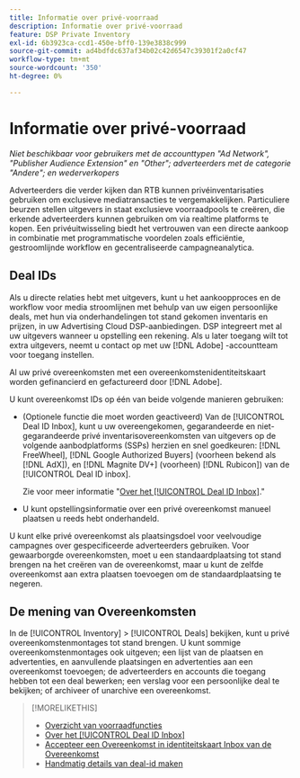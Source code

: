 ```yaml
---
title: Informatie over privé-voorraad
description: Informatie over privé-voorraad
feature: DSP Private Inventory
exl-id: 6b3923ca-ccd1-450e-bff0-139e3838c999
source-git-commit: ad4bdfdc637af34b02c42d6547c39301f2a0cf47
workflow-type: tm+mt
source-wordcount: '350'
ht-degree: 0%

---
```


# Informatie over privé-voorraad

*Niet beschikbaar voor gebruikers met de accounttypen &quot;Ad Network&quot;, &quot;Publisher Audience Extension&quot; en &quot;Other&quot;; adverteerders met de categorie &quot;Andere&quot;; en wederverkopers*

Adverteerders die verder kijken dan RTB kunnen privéinventarisaties gebruiken om exclusieve mediatransacties te vergemakkelijken. Particuliere beurzen stellen uitgevers in staat exclusieve voorraadpools te creëren, die erkende adverteerders kunnen gebruiken om via realtime platforms te kopen. Een privéuitwisseling biedt het vertrouwen van een directe aankoop in combinatie met programmatische voordelen zoals efficiëntie, gestroomlijnde workflow en gecentraliseerde campagneanalytica.

## Deal IDs

Als u directe relaties hebt met uitgevers, kunt u het aankoopproces en de workflow voor media stroomlijnen met behulp van uw eigen persoonlijke deals, met hun via onderhandelingen tot stand gekomen inventaris en prijzen, in uw Advertising Cloud DSP-aanbiedingen. DSP integreert met al uw uitgevers wanneer u opstelling een rekening. Als u later toegang wilt tot extra uitgevers, neemt u contact op met uw [!DNL Adobe] -accountteam voor toegang instellen. <!-- + sentence from Ramey? (no longer here) about how we certify the publishers -->

Al uw privé overeenkomsten met een overeenkomstenidentiteitskaart worden gefinancierd en gefactureerd door [!DNL Adobe].

U kunt overeenkomst IDs op één van beide volgende manieren gebruiken:

* (Optionele functie die moet worden geactiveerd) Van de [!UICONTROL Deal ID Inbox], kunt u uw overeengekomen, gegarandeerde en niet-gegarandeerde privé inventarisovereenkomsten van uitgevers op de volgende aanbodplatforms (SSPs) herzien en snel goedkeuren: [!DNL FreeWheel], [!DNL Google Authorized Buyers] (voorheen bekend als [!DNL AdX]), en [!DNL Magnite DV+] (voorheen) [!DNL Rubicon]) van de [!UICONTROL Deal ID inbox].

   Zie voor meer informatie &quot;[Over het [!UICONTROL Deal ID Inbox]](deal-id-inbox-about.md).&quot;

* U kunt opstellingsinformatie over een privé overeenkomst manueel plaatsen u reeds hebt onderhandeld.

U kunt elke privé overeenkomst als plaatsingsdoel voor veelvoudige campagnes over gespecificeerde adverteerders gebruiken. Voor gewaarborgde overeenkomsten, moet u een standaardplaatsing tot stand brengen na het creëren van de overeenkomst, maar u kunt de zelfde overeenkomst aan extra plaatsen toevoegen om de standaardplaatsing te negeren.

## De mening van Overeenkomsten

In de [!UICONTROL Inventory] > [!UICONTROL Deals] bekijken, kunt u privé overeenkomstenmontages tot stand brengen. U kunt sommige overeenkomstenmontages ook uitgeven; een lijst van de plaatsen en advertenties, en aanvullende plaatsingen en advertenties aan een overeenkomst toevoegen; de adverteerders en accounts die toegang hebben tot een deal bewerken; een verslag voor een persoonlijke deal te bekijken; of archiveer of unarchive een overeenkomst.<!-- ; or edit the attribute tags for a deal -->

>[!MORELIKETHIS]
>
>* [Overzicht van voorraadfuncties](/help/dsp/inventory/inventory-overview.md)
>* [Over het [!UICONTROL Deal ID Inbox]](/help/dsp/inventory/deal-id-inbox-about.md)
>* [Accepteer een Overeenkomst in identiteitskaart Inbox van de Overeenkomst](deal-id-inbox-accept.md)
>* [Handmatig details van deal-id maken](deal-id-create.md)

